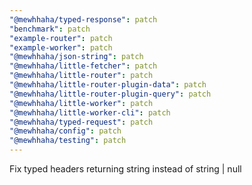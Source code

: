 ```yaml
---
"@mewhhaha/typed-response": patch
"benchmark": patch
"example-router": patch
"example-worker": patch
"@mewhhaha/json-string": patch
"@mewhhaha/little-fetcher": patch
"@mewhhaha/little-router": patch
"@mewhhaha/little-router-plugin-data": patch
"@mewhhaha/little-router-plugin-query": patch
"@mewhhaha/little-worker": patch
"@mewhhaha/little-worker-cli": patch
"@mewhhaha/typed-request": patch
"@mewhhaha/config": patch
"@mewhhaha/testing": patch
---
```


Fix typed headers returning string instead of string | null
